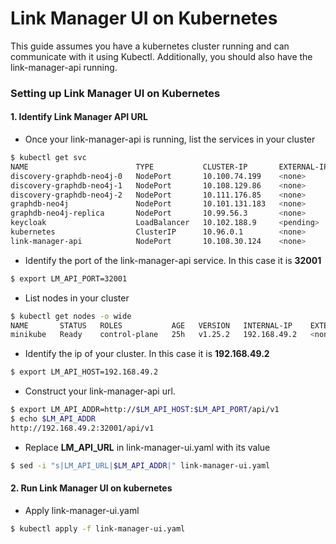 # Link Manager UI on Kubernetes
This guide assumes you have a kubernetes cluster running and can communicate with it using Kubectl.
Additionally, you should also have the link-manager-api running. 
 
### Setting up Link Manager UI on Kubernetes

#### 1. Identify Link Manager API URL

- Once your link-manager-api is running, list the services in your cluster 
```bash
$ kubectl get svc
NAME                        TYPE           CLUSTER-IP       EXTERNAL-IP   PORT(S)                                                       AGE
discovery-graphdb-neo4j-0   NodePort       10.100.74.199    <none>        5000:31640/TCP,6000:30580/TCP,7000:31469/TCP,3637:32074/TCP   25h
discovery-graphdb-neo4j-1   NodePort       10.108.129.86    <none>        5000:30605/TCP,6000:32159/TCP,7000:30122/TCP,3637:30554/TCP   25h
discovery-graphdb-neo4j-2   NodePort       10.111.176.85    <none>        5000:32542/TCP,6000:30851/TCP,7000:31954/TCP,3637:31772/TCP   25h
graphdb-neo4j               NodePort       10.101.131.183   <none>        7474:30976/TCP,7687:31467/TCP,7473:32111/TCP                  25h
graphdb-neo4j-replica       NodePort       10.99.56.3       <none>        7474:30602/TCP,7687:32213/TCP,7473:31711/TCP                  25h
keycloak                    LoadBalancer   10.102.188.9     <pending>     8080:32103/TCP                                                25h
kubernetes                  ClusterIP      10.96.0.1        <none>        443/TCP                                                       25h
link-manager-api            NodePort       10.108.30.124    <none>        80:32001/TCP                                                  25h                                                 25h
```
- Identify the port of the link-manager-api service. In this case it is **32001**
```bash
$ export LM_API_PORT=32001
```
- List nodes in your cluster
```bash
$ kubectl get nodes -o wide
NAME       STATUS   ROLES           AGE   VERSION   INTERNAL-IP    EXTERNAL-IP   OS-IMAGE             KERNEL-VERSION      CONTAINER-RUNTIME
minikube   Ready    control-plane   25h   v1.25.2   192.168.49.2   <none>        Ubuntu 20.04.5 LTS   5.15.0-60-generic   docker://20.10.18
```
- Identify the ip of your cluster. In this case it is **192.168.49.2**
```bash
$ export LM_API_HOST=192.168.49.2
```
- Construct your link-manager-api url. 
```bash
$ export LM_API_ADDR=http://$LM_API_HOST:$LM_API_PORT/api/v1
$ echo $LM_API_ADDR
http://192.168.49.2:32001/api/v1
```
- Replace __LM_API_URL__ in link-manager-ui.yaml with its value
```bash
$ sed -i "s|LM_API_URL|$LM_API_ADDR|" link-manager-ui.yaml
```
#### 2. Run Link Manager UI on kubernetes
- Apply link-manager-ui.yaml 
```bash
$ kubectl apply -f link-manager-ui.yaml
```